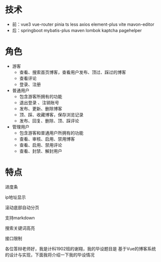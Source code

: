 # 技术

- 前：vue3 vue-router pinia ts less axios element-plus vite mavon-editor
- 后：springboot mybatis-plus maven lombok kaptcha pagehelper

# 角色

- 游客
  - 查看、搜索首页博客，查看用户发布、顶过、踩过的博客
  - 查看评论
  - 登录、注册
- 普通用户
  - 包含游客所拥有的功能
  - 退出登录 、注销账号
  - 发布、更新、删除博客
  - 顶、踩、收藏博客，保存浏览记录
  - 发布、回复、删除、顶、踩评论
- 管理用户
  - 包含游客和普通用户所拥有的功能
  - 查看、审核、启用、禁用博客
  - 查看、启用、禁用评论
  - 查看、封禁、解封用户

# 特点

进度条

ip地址显示

滚动底部自动分页

支持markdown

搜索关键词高亮

接口限制





各位答辩老师好，我是计科1902班的谢翔，我的毕设题目是 基于Vue的博客系统的设计与实现，下面我将介绍一下我的毕设情况




